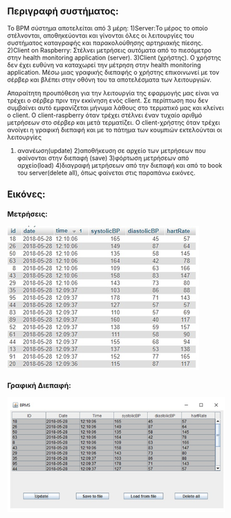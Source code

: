 ## Περιγραφή συστήματος:

Το ΒΡΜ σύστημα αποτελείται από 3 μέρη:
1)Server:Το μέρος το οποίο στέλνονται, αποθηκεύονται και γίνονται όλες οι λειτουργίες του συστήματος
καταγραφής και παρακολούθησης αρτηριακής πίεσης.
2)Client on Raspberry: Στέλνει μετρήσεις αυτόματα από το πιεσόμετρο στην
health monitoring application (server).
3)Client (χρήστης). Ο χρήστης δεν έχει ευθύνη να καταχωρεί την μέτρηση στην health monitoring application.
Μέσω μιας γραφικής διεπαφής ο χρήστης επικοινωνεί με τον σέρβερ και βλέπει στην οθόνη του τα αποτελέσματα των λειτουργιών.


Απαραίτητη προυπόθεση για την λειτουργία της εφαρμογής μας είναι να τρέχει ο σέρβερ πριν την εκκίνηση ενός client.
Σε περίπτωση που δεν συμβαίνει αυτό εμφανίζεται μήνυμα λάθους στο τερματικό μας και κλείνει ο client.
Ο client-raspberry όταν τρέχει στέλνει έναν τυχαίο αριθμό μετρήσεων στο σέρβερ και μετά τερματίζει.
Ο client-χρήστης όταν τρέχει ανοίγει η γραφική διεπαφή και με το πάτημα των κουμπιών εκτελούνται οι λειτουργίες 
1) ανανέωση(update)
2)αποθήκευση σε αρχείο των μετρήσεων που φαίνονται στην διεπαφή (save)
3)φόρτωση μετρήσεων από αρχείο(load)
4)διαγραφή μετρήσεων από την διεπαφή και από το book του server(delete all), όπως φαίνεται στις παραπάνω εικόνες.


## Εικόνες:


### Μετρήσεις:

![alt text](https://github.com/baggelisp/BPMS/blob/master/1.jpg?raw=true)


### Γραφική Διεπαφή:

![alt text](https://github.com/baggelisp/BPMS/blob/master/2.jpg?raw=true)
